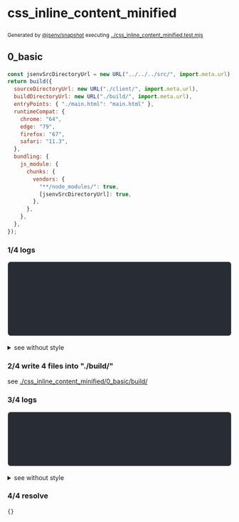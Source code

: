 # css_inline_content_minified

<sub>
  Generated by <a href="https://github.com/jsenv/core/tree/main/packages/independent/snapshot">@jsenv/snapshot</a> executing <a href="../css_inline_content_minified.test.mjs">../css_inline_content_minified.test.mjs</a>
</sub>

## 0_basic

```js
const jsenvSrcDirectoryUrl = new URL("../../../src/", import.meta.url);
return build({
  sourceDirectoryUrl: new URL("./client/", import.meta.url),
  buildDirectoryUrl: new URL("./build/", import.meta.url),
  entryPoints: { "./main.html": "main.html" },
  runtimeCompat: {
    chrome: "64",
    edge: "79",
    firefox: "67",
    safari: "11.3",
  },
  bundling: {
    js_module: {
      chunks: {
        vendors: {
          "**/node_modules/": true,
          [jsenvSrcDirectoryUrl]: true,
        },
      },
    },
  },
});
```

### 1/4 logs

![img](css_inline_content_minified/0_basic/log_group.svg)

<details>
  <summary>see without style</summary>

```console

build "./main.html"
⠋ generate source graph
✔ generate source graph (done in <X> second)
⠋ bundle "js_module"
✔ bundle "js_module" (done in <X> second)
⠋ generate build graph
✔ generate build graph (done in <X> second)
⠋ write files in build directory

```

</details>


### 2/4 write 4 files into "./build/"

see [./css_inline_content_minified/0_basic/build/](./css_inline_content_minified/0_basic/build/)

### 3/4 logs

![img](css_inline_content_minified/0_basic/log_group_1.svg)

<details>
  <summary>see without style</summary>

```console
✔ write files in build directory (done in <X> second)
--- build files ---  
- html : 1 (6 kB / 26 %)
- js   : 2 (575 B / 3 %)
- other: 1 (16 kB / 71 %)
- total: 4 (22 kB / 100 %)
--------------------
```

</details>


### 4/4 resolve

```js
{}
```